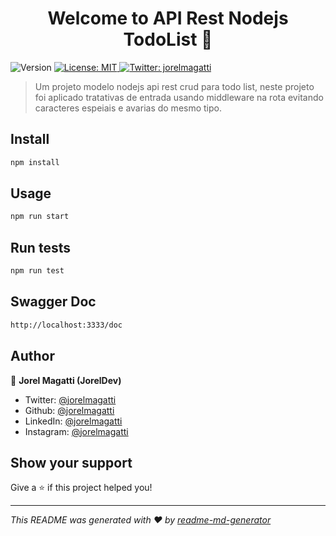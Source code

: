 <h1 align="center">Welcome to API Rest Nodejs TodoList 👋</h1>
<p>
  <img alt="Version" src="https://img.shields.io/badge/version-1.0.0-blue.svg?cacheSeconds=2592000" />
  <a href="#" target="_blank">
    <img alt="License: MIT" src="https://img.shields.io/badge/License-MIT-yellow.svg" />
  </a>
  <a href="https://twitter.com/jorelmagatti" target="_blank">
    <img alt="Twitter: jorelmagatti" src="https://img.shields.io/twitter/follow/jorelmagatti.svg?style=social" />
  </a>
</p>

> Um projeto modelo nodejs api rest crud para todo list, neste projeto foi aplicado tratativas de entrada usando middleware na rota evitando caracteres espeiais e avarias do mesmo tipo.

## Install

```sh
npm install
```

## Usage

```sh
npm run start
```

## Run tests

```sh
npm run test
```

## Swagger Doc
```sh
http://localhost:3333/doc
```
## Author

👤 **Jorel Magatti (JorelDev)**

* Twitter: [@jorelmagatti](https://twitter.com/jorelmagatti)
* Github: [@jorelmagatti](https://github.com/jorelmagatti)
* LinkedIn: [@jorelmagatti](https://linkedin.com/in/jorelmagatti)
* Instagram: [@jorelmagatti](https://www.instagram.com/jorel_magatti/)

## Show your support

Give a ⭐️ if this project helped you!

***
_This README was generated with ❤️ by [readme-md-generator](https://github.com/kefranabg/readme-md-generator)_